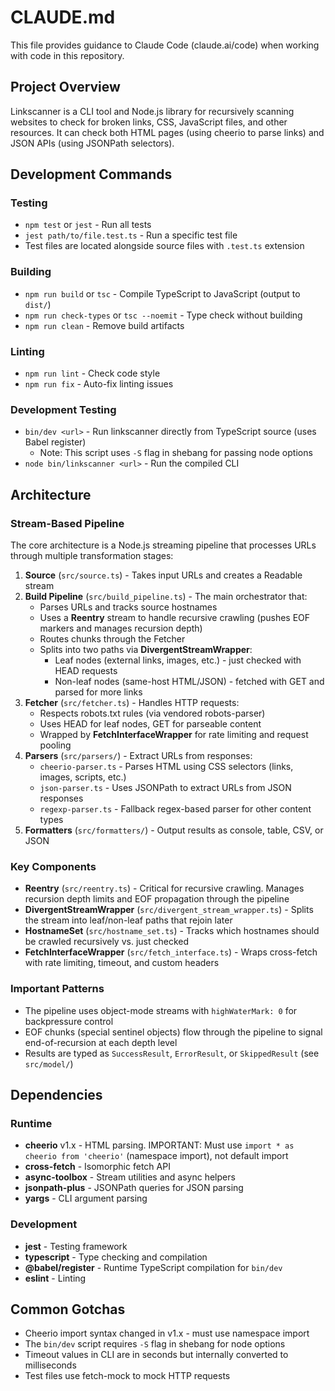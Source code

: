 # CLAUDE.md

This file provides guidance to Claude Code (claude.ai/code) when working with code in this repository.

## Project Overview

Linkscanner is a CLI tool and Node.js library for recursively scanning websites to check for broken links, CSS, JavaScript files, and other resources. It can check both HTML pages (using cheerio to parse links) and JSON APIs (using JSONPath selectors).

## Development Commands

### Testing
- `npm test` or `jest` - Run all tests
- `jest path/to/file.test.ts` - Run a specific test file
- Test files are located alongside source files with `.test.ts` extension

### Building
- `npm run build` or `tsc` - Compile TypeScript to JavaScript (output to `dist/`)
- `npm run check-types` or `tsc --noemit` - Type check without building
- `npm run clean` - Remove build artifacts

### Linting
- `npm run lint` - Check code style
- `npm run fix` - Auto-fix linting issues

### Development Testing
- `bin/dev <url>` - Run linkscanner directly from TypeScript source (uses Babel register)
  - Note: This script uses `-S` flag in shebang for passing node options
- `node bin/linkscanner <url>` - Run the compiled CLI

## Architecture

### Stream-Based Pipeline

The core architecture is a Node.js streaming pipeline that processes URLs through multiple transformation stages:

1. **Source** (`src/source.ts`) - Takes input URLs and creates a Readable stream
2. **Build Pipeline** (`src/build_pipeline.ts`) - The main orchestrator that:
   - Parses URLs and tracks source hostnames
   - Uses a **Reentry** stream to handle recursive crawling (pushes EOF markers and manages recursion depth)
   - Routes chunks through the Fetcher
   - Splits into two paths via **DivergentStreamWrapper**:
     - Leaf nodes (external links, images, etc.) - just checked with HEAD requests
     - Non-leaf nodes (same-host HTML/JSON) - fetched with GET and parsed for more links
3. **Fetcher** (`src/fetcher.ts`) - Handles HTTP requests:
   - Respects robots.txt rules (via vendored robots-parser)
   - Uses HEAD for leaf nodes, GET for parseable content
   - Wrapped by **FetchInterfaceWrapper** for rate limiting and request pooling
4. **Parsers** (`src/parsers/`) - Extract URLs from responses:
   - `cheerio-parser.ts` - Parses HTML using CSS selectors (links, images, scripts, etc.)
   - `json-parser.ts` - Uses JSONPath to extract URLs from JSON responses
   - `regexp-parser.ts` - Fallback regex-based parser for other content types
5. **Formatters** (`src/formatters/`) - Output results as console, table, CSV, or JSON

### Key Components

- **Reentry** (`src/reentry.ts`) - Critical for recursive crawling. Manages recursion depth limits and EOF propagation through the pipeline
- **DivergentStreamWrapper** (`src/divergent_stream_wrapper.ts`) - Splits the stream into leaf/non-leaf paths that rejoin later
- **HostnameSet** (`src/hostname_set.ts`) - Tracks which hostnames should be crawled recursively vs. just checked
- **FetchInterfaceWrapper** (`src/fetch_interface.ts`) - Wraps cross-fetch with rate limiting, timeout, and custom headers

### Important Patterns

- The pipeline uses object-mode streams with `highWaterMark: 0` for backpressure control
- EOF chunks (special sentinel objects) flow through the pipeline to signal end-of-recursion at each depth level
- Results are typed as `SuccessResult`, `ErrorResult`, or `SkippedResult` (see `src/model/`)

## Dependencies

### Runtime
- **cheerio** v1.x - HTML parsing. IMPORTANT: Must use `import * as cheerio from 'cheerio'` (namespace import), not default import
- **cross-fetch** - Isomorphic fetch API
- **async-toolbox** - Stream utilities and async helpers
- **jsonpath-plus** - JSONPath queries for JSON parsing
- **yargs** - CLI argument parsing

### Development
- **jest** - Testing framework
- **typescript** - Type checking and compilation
- **@babel/register** - Runtime TypeScript compilation for `bin/dev`
- **eslint** - Linting

## Common Gotchas

- Cheerio import syntax changed in v1.x - must use namespace import
- The `bin/dev` script requires `-S` flag in shebang for node options
- Timeout values in CLI are in seconds but internally converted to milliseconds
- Test files use fetch-mock to mock HTTP requests

